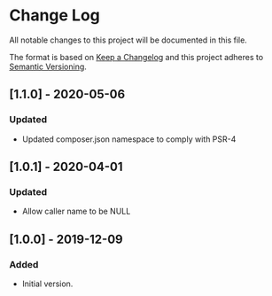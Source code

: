 # Change Log
All notable changes to this project will be documented in this file.

The format is based on [Keep a Changelog](http://keepachangelog.com/)
and this project adheres to [Semantic Versioning](http://semver.org/).

## [1.1.0] - 2020-05-06
### Updated
- Updated composer.json namespace to comply with PSR-4

## [1.0.1] - 2020-04-01
### Updated
- Allow caller name to be NULL

## [1.0.0] - 2019-12-09
### Added
- Initial version.
